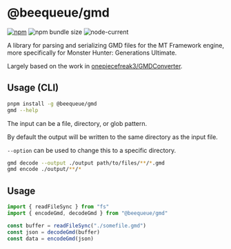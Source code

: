# @beequeue/gmd

[![npm](https://img.shields.io/npm/v/@beequeue/gmd)](https://www.npmjs.com/package/@beequeue/gmd)
![npm bundle size](https://deno.bundlejs.com/?q=@beequeue/gmd&badge)
![node-current](https://img.shields.io/node/v/@beequeue/gmd)

A library for parsing and serializing GMD files for the MT Framework engine, more specifically for Monster Hunter: Generations Ultimate.

Largely based on the work in [onepiecefreak3/GMDConverter](https://github.com/onepiecefreak3/GMDConverter).

## Usage (CLI)

```sh
pnpm install -g @beequeue/gmd
gmd --help
```

The input can be a file, directory, or glob pattern.

By default the output will be written to the same directory as the input file.

`--option` can be used to change this to a specific directory.

```sh
gmd decode --output ./output path/to/files/**/*.gmd
gmd encode ./output/**/*
```

## Usage

```typescript
import { readFileSync } from "fs"
import { encodeGmd, decodeGmd } from "@beequeue/gmd"

const buffer = readFileSync("./somefile.gmd")
const json = decodeGmd(buffer)
const data = encodeGmd(json)
```
